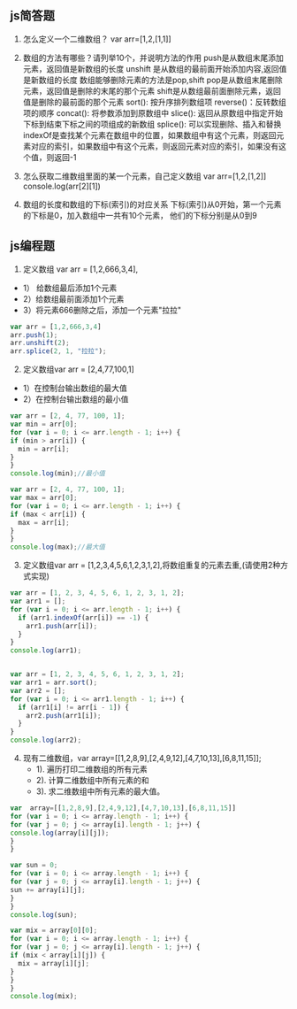 ## js简答题
1. 怎么定义一个二维数组？
var arr=[1,2,[1,1]]

2. 数组的方法有哪些？请列举10个，并说明方法的作用
push是从数组末尾添加元素，返回值是新数组的长度
unshift 是从数组的最前面开始添加内容,返回值是新数组的长度
数组能够删除元素的方法是pop,shift
pop是从数组末尾删除元素，返回值是删除的末尾的那个元素
shift是从数组最前面删除元素，返回值是删除的最前面的那个元素
sort(): 按升序排列数组项
reverse()：反转数组项的顺序
concat(): 将参数添加到原数组中
slice(): 返回从原数组中指定开始下标到结束下标之间的项组成的新数组
splice(): 可以实现删除、插入和替换
indexOf是查找某个元素在数组中的位置，如果数组中有这个元素，则返回元素对应的索引，如果数组中有这个元素，则返回元素对应的索引，如果没有这个值，则返回-1

3. 怎么获取二维数组里面的某一个元素，自己定义数组
var arr=[1,2,[1,2]]
console.log(arr[2][1])
4. 数组的长度和数组的下标(索引)的对应关系
 下标(索引)从0开始，第一个元素的下标是0，加入数组中一共有10个元素，
 他们的下标分别是从0到9


## js编程题

1. 定义数组 var arr = [1,2,666,3,4],
 
 - 1） 给数组最后添加1个元素
 - 2）给数组最前面添加1个元素
 - 3）将元素666删除之后，添加一个元素"拉拉"
```js
var arr = [1,2,666,3,4]
arr.push(1);
arr.unshift(2);
arr.splice(2, 1, "拉拉");
```
2. 定义数组var arr = [2,4,77,100,1]
 - 1）在控制台输出数组的最大值
 - 2）在控制台输出数组的最小值
 ```js
var arr = [2, 4, 77, 100, 1];
var min = arr[0];
for (var i = 0; i <= arr.length - 1; i++) {
 if (min > arr[i]) {
   min = arr[i];
 }
}
console.log(min);//最小值

var arr = [2, 4, 77, 100, 1];
var max = arr[0];
for (var i = 0; i <= arr.length - 1; i++) {
 if (max < arr[i]) {
   max = arr[i];
 }
}
console.log(max);//最大值

 ```
3. 定义数组var arr = [1,2,3,4,5,6,1,2,3,1,2],将数组重复的元素去重,(请使用2种方式实现)
```js
var arr = [1, 2, 3, 4, 5, 6, 1, 2, 3, 1, 2];
var arr1 = [];
for (var i = 0; i <= arr.length - 1; i++) {
  if (arr1.indexOf(arr[i]) == -1) {
    arr1.push(arr[i]);
  }
}
console.log(arr1);


var arr = [1, 2, 3, 4, 5, 6, 1, 2, 3, 1, 2];
var arr1 = arr.sort();
var arr2 = [];
for (var i = 0; i <= arr1.length - 1; i++) {
  if (arr1[i] != arr[i - 1]) {
    arr2.push(arr1[i]);
  }
}
console.log(arr2);

```

4. 现有二维数组，var  array=[[1,2,8,9],[2,4,9,12],[4,7,10,13],[6,8,11,15]];                                       
   - 1). 遍历打印二维数组的所有元素
   - 2). 计算二维数组中所有元素的和
   - 3). 求二维数组中所有元素的最大值。

  ```js
 var  array=[[1,2,8,9],[2,4,9,12],[4,7,10,13],[6,8,11,15]]
for (var i = 0; i <= array.length - 1; i++) {
for (var j = 0; j <= array[i].length - 1; j++) {
  console.log(array[i][j]);
}
}

var sun = 0;
for (var i = 0; i <= array.length - 1; i++) {
for (var j = 0; j <= array[i].length - 1; j++) {
  sun += array[i][j];
}
}
console.log(sun);

var mix = array[0][0];
for (var i = 0; i <= array.length - 1; i++) {
for (var j = 0; j <= array[i].length - 1; j++) {
  if (mix < array[i][j]) {
    mix = array[i][j];
  }
}
}
console.log(mix);
  ```

